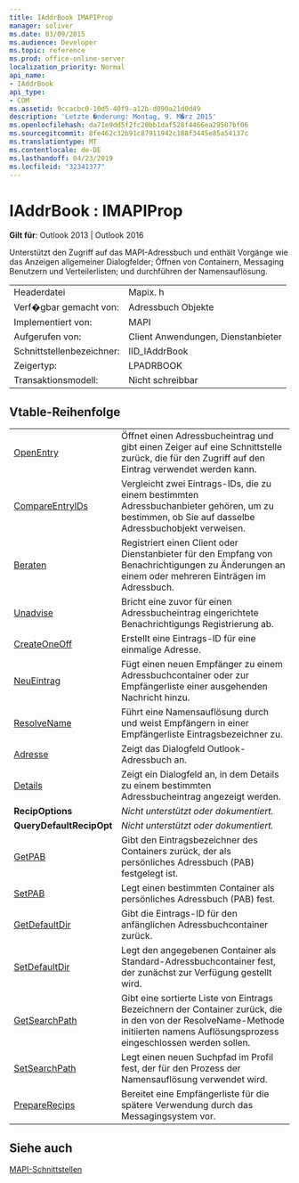 ```yaml
---
title: IAddrBook IMAPIProp
manager: soliver
ms.date: 03/09/2015
ms.audience: Developer
ms.topic: reference
ms.prod: office-online-server
localization_priority: Normal
api_name:
- IAddrBook
api_type:
- COM
ms.assetid: 9ccacbc0-10d5-40f9-a12b-d090a21d0d49
description: 'Letzte �nderung: Montag, 9. M�rz 2015'
ms.openlocfilehash: da71e9dd5f2fc20bb1daf528f4466ea29507bf06
ms.sourcegitcommit: 8fe462c32b91c87911942c188f3445e85a54137c
ms.translationtype: MT
ms.contentlocale: de-DE
ms.lasthandoff: 04/23/2019
ms.locfileid: "32341377"
---
```

# <a name="iaddrbook--imapiprop"></a>IAddrBook : IMAPIProp

  
  
**Gilt für**: Outlook 2013 | Outlook 2016 
  
Unterstützt den Zugriff auf das MAPI-Adressbuch und enthält Vorgänge wie das Anzeigen allgemeiner Dialogfelder; Öffnen von Containern, Messaging Benutzern und Verteilerlisten; und durchführen der Namensauflösung.
  
|||
|:-----|:-----|
|Headerdatei  <br/> |Mapix. h  <br/> |
|Verf�gbar gemacht von:  <br/> |Adressbuch Objekte  <br/> |
|Implementiert von:  <br/> |MAPI  <br/> |
|Aufgerufen von:  <br/> |Client Anwendungen, Dienstanbieter  <br/> |
|Schnittstellenbezeichner:  <br/> |IID_IAddrBook  <br/> |
|Zeigertyp:  <br/> |LPADRBOOK  <br/> |
|Transaktionsmodell:  <br/> |Nicht schreibbar  <br/> |
   
## <a name="vtable-order"></a>Vtable-Reihenfolge

|||
|:-----|:-----|
|[OpenEntry](iaddrbook-openentry.md) <br/> |Öffnet einen Adressbucheintrag und gibt einen Zeiger auf eine Schnittstelle zurück, die für den Zugriff auf den Eintrag verwendet werden kann.  <br/> |
|[CompareEntryIDs](iaddrbook-compareentryids.md) <br/> |Vergleicht zwei Eintrags-IDs, die zu einem bestimmten Adressbuchanbieter gehören, um zu bestimmen, ob Sie auf dasselbe Adressbuchobjekt verweisen.  <br/> |
|[Beraten](iaddrbook-advise.md) <br/> |Registriert einen Client oder Dienstanbieter für den Empfang von Benachrichtigungen zu Änderungen an einem oder mehreren Einträgen im Adressbuch.  <br/> |
|[Unadvise](iaddrbook-unadvise.md) <br/> |Bricht eine zuvor für einen Adressbucheintrag eingerichtete Benachrichtigungs Registrierung ab.  <br/> |
|[CreateOneOff](iaddrbook-createoneoff.md) <br/> |Erstellt eine Eintrags-ID für eine einmalige Adresse.  <br/> |
|[NeuEintrag](iaddrbook-newentry.md) <br/> |Fügt einen neuen Empfänger zu einem Adressbuchcontainer oder zur Empfängerliste einer ausgehenden Nachricht hinzu.  <br/> |
|[ResolveName](iaddrbook-resolvename.md) <br/> |Führt eine Namensauflösung durch und weist Empfängern in einer Empfängerliste Eintragsbezeichner zu.  <br/> |
|[Adresse](iaddrbook-address.md) <br/> |Zeigt das Dialogfeld Outlook-Adressbuch an.  <br/> |
|[Details](iaddrbook-details.md) <br/> |Zeigt ein Dialogfeld an, in dem Details zu einem bestimmten Adressbucheintrag angezeigt werden.  <br/> |
|**RecipOptions** <br/> | *Nicht unterstützt oder dokumentiert.*  <br/> |
|**QueryDefaultRecipOpt** <br/> | *Nicht unterstützt oder dokumentiert.*  <br/> |
|[GetPAB](iaddrbook-getpab.md) <br/> |Gibt den Eintragsbezeichner des Containers zurück, der als persönliches Adressbuch (PAB) festgelegt ist.  <br/> |
|[SetPAB](iaddrbook-setpab.md) <br/> |Legt einen bestimmten Container als persönliches Adressbuch (PAB) fest.  <br/> |
|[GetDefaultDir](iaddrbook-getdefaultdir.md) <br/> |Gibt die Eintrags-ID für den anfänglichen Adressbuchcontainer zurück.  <br/> |
|[SetDefaultDir](iaddrbook-setdefaultdir.md) <br/> |Legt den angegebenen Container als Standard-Adressbuchcontainer fest, der zunächst zur Verfügung gestellt wird.  <br/> |
|[GetSearchPath](iaddrbook-getsearchpath.md) <br/> |Gibt eine sortierte Liste von Eintrags Bezeichnern der Container zurück, die in den von der ResolveName-Methode initiierten namens Auflösungsprozess eingeschlossen werden sollen. [](iaddrbook-resolvename.md)  <br/> |
|[SetSearchPath](iaddrbook-setsearchpath.md) <br/> |Legt einen neuen Suchpfad im Profil fest, der für den Prozess der Namensauflösung verwendet wird.  <br/> |
|[PrepareRecips](iaddrbook-preparerecips.md) <br/> |Bereitet eine Empfängerliste für die spätere Verwendung durch das Messagingsystem vor.  <br/> |
   
## <a name="see-also"></a>Siehe auch



[MAPI-Schnittstellen](mapi-interfaces.md)

